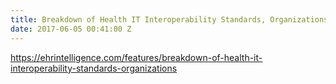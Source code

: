 ```yaml
---
title: Breakdown of Health IT Interoperability Standards, Organizations
date: 2017-06-05 00:41:00 Z
---
```


https://ehrintelligence.com/features/breakdown-of-health-it-interoperability-standards-organizations
